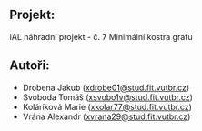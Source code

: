 Projekt:
----------
IAL náhradní projekt - č. 7 Minimální kostra grafu

Autoři:
----------

- Drobena Jakub	(xdrobe01@stud.fit.vutbr.cz)
- Svoboda Tomáš	(xsvobo1v@stud.fit.vutbr.cz)	
- Koláríková Marie (xkolar77@stud.fit.vutbr.cz)
- Vrána Alexandr (xvrana29@stud.fit.vutbr.cz)	

